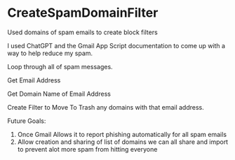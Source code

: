# CreateSpamDomainFilter
Used domains of spam emails to create block filters

I used ChatGPT and the Gmail App Script documentation to come up with a way to help reduce my spam.

Loop through all of spam messages.

Get Email Address

Get Domain Name of Email Address

Create Filter to Move To Trash any domains with that email address.

Future Goals:
1. Once Gmail Allows it to report phishing automatically for all spam emails
2. Allow creation and sharing of list of domains we can all share and import to prevent alot more spam from hitting everyone         

